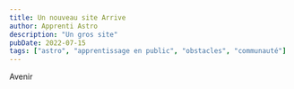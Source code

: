 ```yaml
---
title: Un nouveau site Arrive
author: Apprenti Astro
description: "Un gros site"
pubDate: 2022-07-15
tags: ["astro", "apprentissage en public", "obstacles", "communauté"]
---
```

Avenir
